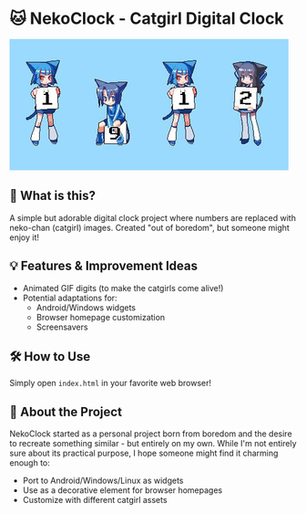 # 🐱 NekoClock - Catgirl Digital Clock

![NekoClock Preview](preview.jpg)

## 📝 What is this?
A simple but adorable digital clock project where numbers are replaced with neko-chan (catgirl) images. Created "out of boredom", but someone might enjoy it!

## 💡 Features & Improvement Ideas
- Animated GIF digits (to make the catgirls come alive!)
- Potential adaptations for:
  - Android/Windows widgets
  - Browser homepage customization
  - Screensavers

## 🛠 How to Use
Simply open `index.html` in your favorite web browser!

## 🌟 About the Project
NekoClock started as a personal project born from boredom and the desire to recreate something similar - but entirely on my own. While I'm not entirely sure about its practical purpose, I hope someone might find it charming enough to:
- Port to Android/Windows/Linux as widgets
- Use as a decorative element for browser homepages
- Customize with different catgirl assets
